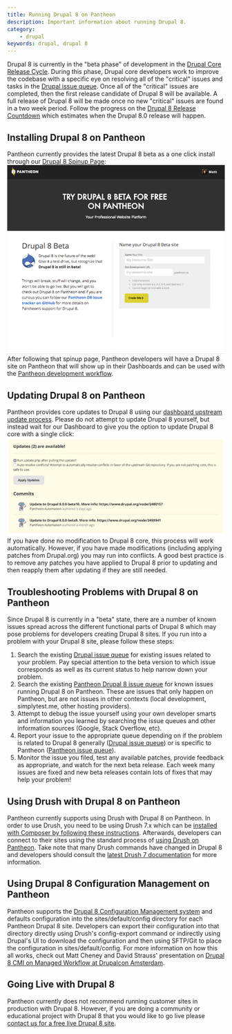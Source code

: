 ```yaml
---
title: Running Drupal 8 on Pantheon
description: Important information about running Drupal 8.
category:
    - drupal
keywords: drupal, drupal 8
---
```


Drupal 8 is currently in the "beta phase" of development in the [Drupal Core Release Cycle](https://www.drupal.org/core/release-cycle). During this phase, Drupal core developers work to improve the codebase with a specific eye on resolving all of the "critical" issues and tasks in the [Drupal issue queue](https://www.drupal.org/project/issues/drupal). Once all of the "critical" issues are completed, then the first release candidate of Drupal 8 will be available. A full release of Drupal 8 will be made once no new "critical" issues are found in a two week period. Follow the progress on the [Drupal 8 Release Countdown](https://drupalreleasedate.com/) which estimates when the Drupal 8.0 release will happen.

## Installing Drupal 8 on Pantheon

Pantheon currently provides the latest Drupal 8 beta as a one click install through our [Drupal 8 Spinup Page](https://dashboard.pantheon.io/products/drupal8/spinup):<br />
![Drupal 8 Spinup Page](/source/docs/assets/images/drupal8-spinup.png)
After following that spinup page, Pantheon developers will have a Drupal 8 site on Pantheon that will show up in their Dashboards and can be used with the [Pantheon development workflow](https://pantheon.io/docs/articles/sites/code/using-the-pantheon-workflow/).

## Updating Drupal 8 on Pantheon

Pantheon provides core updates to Drupal 8 using our [dashboard upstream update process](https://pantheon.io/docs/articles/sites/code/applying-upstream-updates/). Please do not attempt to update Drupal 8 yourself, but instead wait for our Dashboard to give you the option to update Drupal 8 core with a single click:
![Drupal 8 Spinup Page](/source/docs/assets/images/drupal8-updates.png)
If you have done no modification to Drupal 8 core, this process will work automatically. However, if you have made modifications (including applying patches from Drupal.org) you may run into conflicts. A good best practice is to remove any patches you have applied to Drupal 8 prior to updating and then reapply them after updating if they are still needed.


## Troubleshooting Problems with Drupal 8 on Pantheon

Since Drupal 8 is currently in a "beta" state, there are a number of known issues spread across the different functional parts of Drupal 8 which may pose problems for developers creating Drupal 8 sites. If you run into a problem with your Drupal 8 site, please follow these steps:

1. Search the existing [Drupal issue queue](https://www.drupal.org/project/issues/drupal) for existing issues related to your problem. Pay special attention to the beta version to which issue corresponds as well as its current status to help narrow down your problem.
2. Search the existing [Pantheon Drupal 8 issue queue](https://github.com/pantheon-systems/drops-8/issues) for known issues running Drupal 8 on Pantheon. These are issues that only happen on Pantheon, but are not issues in other contexts (local development, simplytest.me, other hosting providers).
3. Attempt to debug the issue yourself using your own developer smarts and information you learned by searching the issue queues and other information sources (Google, Stack Overflow, etc).
4. Report your issue to the appropriate queue depending on if the problem is related to Drupal 8 generally ([Drupal issue queue](https://www.drupal.org/project/issues/drupal)) or is specific to Pantheon ([Pantheon issue queue](https://github.com/pantheon-systems/drops-8/issues)).
5. Monitor the issue you filed, test any available patches, provide feedback as appropriate, and watch for the next beta release. Each week many issues are fixed and new beta releases contain lots of fixes that may help your problem!

## Using Drush with Drupal 8 on Pantheon

Pantheon currently supports using Drush with Drupal 8 on Pantheon. In order to use Drush, you need to be using Drush 7.x which can be [installed with Composer by following these instructions](http://docs.drush.org/en/master/install/). Afterwards, developers can connect to their sites using the standard process of [using Drush on Pantheon](https://pantheon.io/docs/articles/local/drush-command-line-utility/). Take note that many Drush commands have changed in Drupal 8 and developers should consult the [latest Drush 7 documentation](http://drushcommands.com/drush-7x) for more information.

## Using Drupal 8 Configuration Management on Pantheon

Pantheon supports the [Drupal 8 Configuration Management system](https://www.drupal.org/documentation/administer/config) and defaults configuration into the sites/default/config directory for each Pantheon Drupal 8 site. Developers can export their configuration into that directory directly using Drush's config-export command or indirectly using Drupal's UI to download the configuration and then using SFTP/Git to place the configuration in sites/default/config. For more information on how this all works, check out Matt Cheney and David Strauss' presentation on [Drupal 8 CMI on Managed Workflow at Drupalcon Amsterdam](https://amsterdam2014.drupal.org/session/drupal-8-cmi-managed-workflow).

## Going Live with Drupal 8

Pantheon currently does not recommend running customer sites in production with Drupal 8. However, if you are doing a community or educational project with Drupal 8 that you would like to go live please [contact us for a free live Drupal 8 site](https://pantheon.io/free-website-management-platform-beyond-hosting).

